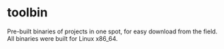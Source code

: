 toolbin
=======

Pre-built binaries of projects in one spot, for easy download from the field. All binaries were built for Linux x86_64.

